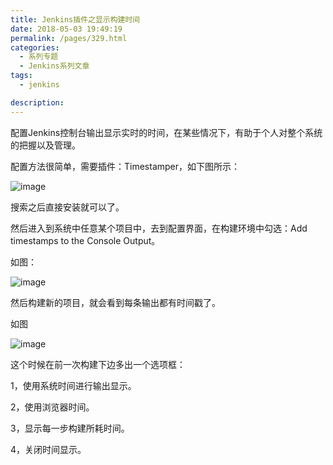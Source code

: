 ```yaml
---
title: Jenkins插件之显示构建时间
date: 2018-05-03 19:49:19
permalink: /pages/329.html
categories: 
  - 系列专题
  - Jenkins系列文章
tags: 
  - jenkins

description: 
---
```


配置Jenkins控制台输出显示实时的时间，在某些情况下，有助于个人对整个系统的把握以及管理。

配置方法很简单，需要插件：Timestamper，如下图所示：

![image](http://t.eryajf.net/imgs/2021/09/d9736c4762225075.jpg)

搜索之后直接安装就可以了。

然后进入到系统中任意某个项目中，去到配置界面，在构建环境中勾选：Add timestamps to the Console Output。

如图：

![image](http://t.eryajf.net/imgs/2021/09/af9ef0180dee5cfb.jpg)

然后构建新的项目，就会看到每条输出都有时间戳了。

如图

![image](http://t.eryajf.net/imgs/2021/09/4c5f1ac2d979c4c3.jpg)

这个时候在前一次构建下边多出一个选项框：

1，使用系统时间进行输出显示。

2，使用浏览器时间。

3，显示每一步构建所耗时间。

4，关闭时间显示。
